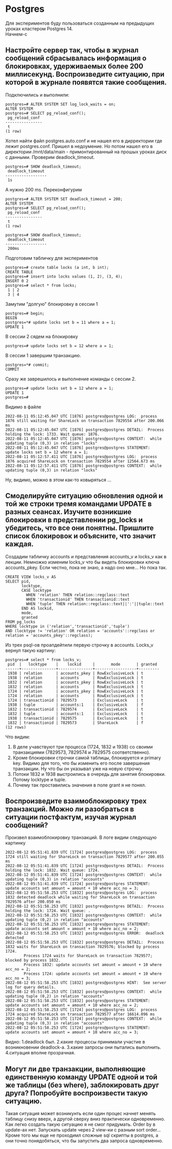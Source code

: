 # Postgres
Для экспериментов буду пользоваться созданным на предыдущих уроках кластером Postgres 14.  
Начнем-с  
## Настройте сервер так, чтобы в журнал сообщений сбрасывалась информация о блокировках, удерживаемых более 200 миллисекунд. Воспроизведите ситуацию, при которой в журнале появятся такие сообщения.
Подключились и выполнили:
```
postgres=# ALTER SYSTEM SET log_lock_waits = on;
ALTER SYSTEM
postgres=# SELECT pg_reload_conf();
 pg_reload_conf
----------------
 t
(1 row)
```
Хотел найти файл postgres.auto.conf и не нашел его в дирректории где лежит postgres.conf. Пришел в недоумение.
Но потом нашел его в директории /mnt/data/main - примонтированный на прошых уроках диск с данными.
Проверим deadlock_timeout.
```
postgres=# SHOW deadlock_timeout;
 deadlock_timeout
------------------
 1s
```
А нужно 200 ms.
Переконфигурим
```
postgres=# ALTER SYSTEM SET deadlock_timeout = 200;
ALTER SYSTEM
postgres=# SELECT pg_reload_conf();
 pg_reload_conf
----------------
 t
(1 row)

postgres=# SHOW deadlock_timeout;
 deadlock_timeout
------------------
 200ms
```
Подготовим табличку для экспериментов
```
postgres=# create table locks (a int, b int);
CREATE TABLE
postgres=# insert into locks values (1, 2), (3, 4);
INSERT 0 2
postgres=# select * from locks;
 1 | 2
 3 | 4
```
Замутим "долгую" блокировку в сессии 1
```
postgres=# begin;
BEGIN
postgres=*# update locks set b = 11 where a = 1;
UPDATE 1
```
В сессии 2 сядем на блокировку
```
postgres=# update locks set b = 12 where a = 1;
```
В сессии 1 завершим транзакцию.
```
postgres=*# commit;
COMMIT
```
Сразу же заврешилось и выполнение команды с сессии 2.
```
postgres=# update locks set b = 12 where a = 1;
UPDATE 1
postgres=#
```
Видимо в файле 
```
2022-08-11 05:12:45.047 UTC [1876] postgres@postgres LOG:  process 1876 still waiting for ShareLock on transaction 7829554 after 200.066 ms
2022-08-11 05:12:45.047 UTC [1876] postgres@postgres DETAIL:  Process holding the lock: 1733. Wait queue: 1876.
2022-08-11 05:12:45.047 UTC [1876] postgres@postgres CONTEXT:  while updating tuple (0,3) in relation "locks"
2022-08-11 05:12:45.047 UTC [1876] postgres@postgres STATEMENT:  update locks set b = 12 where a = 1;
2022-08-11 05:12:57.411 UTC [1876] postgres@postgres LOG:  process 1876 acquired ShareLock on transaction 7829554 after 12564.673 ms
2022-08-11 05:12:57.411 UTC [1876] postgres@postgres CONTEXT:  while updating tuple (0,3) in relation "locks"
```
Ну, видимо, можно в этом как-то ковыряться ...
## Смоделируйте ситуацию обновления одной и той же строки тремя командами UPDATE в разных сеансах. Изучите возникшие блокировки в представлении pg_locks и убедитесь, что все они понятны. Пришлите список блокировок и объясните, что значит каждая.
Создадим табличку accounts и представления accounts_v и locks_v как в лекции.
Немножко изменим locks_v что бы видеть блокировки ключа accounts_pkey. Если честно, пока не знаю, а надо оно мне... Но пока так.
```
CREATE VIEW locks_v AS
SELECT pid,
       locktype,
       CASE locktype
         WHEN 'relation' THEN relation::regclass::text
         WHEN 'transactionid' THEN transactionid::text
         WHEN 'tuple' THEN relation::regclass::text||':'||tuple::text
       END AS lockid,
       mode,
       granted
FROM pg_locks
WHERE locktype in ('relation','transactionid','tuple')
AND (locktype != 'relation' OR relation = 'accounts'::regclass or relation = 'accounts_pkey'::regclass);
```
Из трех psql-ов проапдейтили первую строчку в accounts. Locks_v вернул такую картину:
```
postgres=# select * from locks_v;
 pid  |   locktype    |    lockid     |       mode       | granted
------+---------------+---------------+------------------+---------
 1938 | relation      | accounts_pkey | RowExclusiveLock | t
 1938 | relation      | accounts      | RowExclusiveLock | t
 1832 | relation      | accounts_pkey | RowExclusiveLock | t
 1832 | relation      | accounts      | RowExclusiveLock | t
 1724 | relation      | accounts_pkey | RowExclusiveLock | t
 1724 | relation      | accounts      | RowExclusiveLock | t
 1724 | transactionid | 7829573       | ExclusiveLock    | t
 1938 | tuple         | accounts:1    | ExclusiveLock    | f
 1832 | transactionid | 7829574       | ExclusiveLock    | t
 1832 | tuple         | accounts:1    | ExclusiveLock    | t
 1938 | transactionid | 7829575       | ExclusiveLock    | t
 1832 | transactionid | 7829573       | ShareLock        | f
(12 rows)
```
Что видим:
1. В деле учавствуют три процесса (1724, 1832 и 1938) со своими транзакциями (7829573, 7829574 и 7829575 соответственно).
2. Кроме блокировки строчки самой таблицы, блокируется и primary key. Видимо для того, что бы изменить его после завершения транзакции. Ну что бы он указывал уже на новую строчку.
3. Потоки 1832 и 1938 выстроились в очередь для занятия блокировки. Потому locktype и tuple.
4. Почему так проставились значения в поле grant я не понял.
## Воспроизведите взаимоблокировку трех транзакций. Можно ли разобраться в ситуации постфактум, изучая журнал сообщений?
Произвел взаимоблокировку транзакций. В логе видим следующую картинку
```
2022-08-12 05:51:41.839 UTC [1724] postgres@postgres LOG:  process 1724 still waiting for ShareLock on transaction 7829577 after 200.055 ms
2022-08-12 05:51:41.839 UTC [1724] postgres@postgres DETAIL:  Process holding the lock: 1832. Wait queue: 1724.
2022-08-12 05:51:41.839 UTC [1724] postgres@postgres CONTEXT:  while updating tuple (0,3) in relation "accounts"
2022-08-12 05:51:41.839 UTC [1724] postgres@postgres STATEMENT:  update accounts set amount = amount + 10 where acc_no = 3;
2022-08-12 05:51:58.253 UTC [1832] postgres@postgres LOG:  process 1832 detected deadlock while waiting for ShareLock on transaction 7829576 after 200.050 ms
2022-08-12 05:51:58.253 UTC [1832] postgres@postgres DETAIL:  Process holding the lock: 1724. Wait queue: .
2022-08-12 05:51:58.253 UTC [1832] postgres@postgres CONTEXT:  while updating tuple (0,2) in relation "accounts"
2022-08-12 05:51:58.253 UTC [1832] postgres@postgres STATEMENT:  update accounts set amount = amount + 10 where acc_no = 2;
2022-08-12 05:51:58.253 UTC [1832] postgres@postgres ERROR:  deadlock detected
2022-08-12 05:51:58.253 UTC [1832] postgres@postgres DETAIL:  Process 1832 waits for ShareLock on transaction 7829576; blocked by process 1724.
        Process 1724 waits for ShareLock on transaction 7829577; blocked by process 1832.
        Process 1832: update accounts set amount = amount + 10 where acc_no = 2;
        Process 1724: update accounts set amount = amount + 10 where acc_no = 3;
2022-08-12 05:51:58.253 UTC [1832] postgres@postgres HINT:  See server log for query details.
2022-08-12 05:51:58.253 UTC [1832] postgres@postgres CONTEXT:  while updating tuple (0,2) in relation "accounts"
2022-08-12 05:51:58.253 UTC [1832] postgres@postgres STATEMENT:  update accounts set amount = amount + 10 where acc_no = 2;
2022-08-12 05:51:58.253 UTC [1724] postgres@postgres LOG:  process 1724 acquired ShareLock on transaction 7829577 after 16614.096 ms
2022-08-12 05:51:58.253 UTC [1724] postgres@postgres CONTEXT:  while updating tuple (0,3) in relation "accounts"
2022-08-12 05:51:58.253 UTC [1724] postgres@postgres STATEMENT:  update accounts set amount = amount + 10 where acc_no = 3;
```
Видно:
1.deadlock был.
2.какие процессы принимали участие в возникновении deadlock-а.
3.какие запросы они пытались выполнить.
4.ситуация вполне прозрачная.
## Могут ли две транзакции, выполняющие единственную команду UPDATE одной и той же таблицы (без where), заблокировать друг друга? Попробуйте воспроизвести такую ситуацию.
Такая ситуация может возникунть если один процес начнет менять таблицу снизу вверх, а другой сверху вниз практически одновременно.
Как легко создать такую ситуацию я не смог придумать. Order by в update-ах нет. Запускать update через 2 view-ки с разным sort order...
Кроме того мы еще не проходимл сложные sql скрипты в postgres, а они точно понядобяться, что бы запустить два запроса одновременно.

